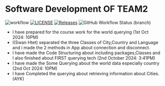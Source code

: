 # Software Development OF TEAM2

![workflow](https://github.com/BurmeseNoob/Project_Team2/actions/workflows/main.yml/badge.svg) [![LICENSE](https://img.shields.io/github/license/BurmeseNoob/Project_Team2.svg?style=flat-square)](https://github.com/BurmeseNoob/Project_Team2/blob/master/LICENSE) [![Releases](https://img.shields.io/github/release/BurmeseNoob/Project_Team2/all.svg?style=flat-square)](https://github.com/BurmeseNoob/Project_Team2/releases)
![GitHub Workflow Status (branch)](https://img.shields.io/github/actions/workflow/status/BurmeseNoob/Project_Team2/main.yml?branch=develop)

- I have prepared for the course work for the world querying (1st Oct 2024: 10PM)
- I(Swan Htet) separated the three Classes of City,Country and Language and i made the 2 methods in App about connection and disconnect.
- I have made the Code Structuring about including packages,Classes and I also finished about FIRST querying tech (2nd October 2024: 3:41PM)
- I have made the Some Querying about the world data especially country (2nd Oct 2024: 10PM)
- I have Completed the querying about retrieving information about Cities. (AYK)